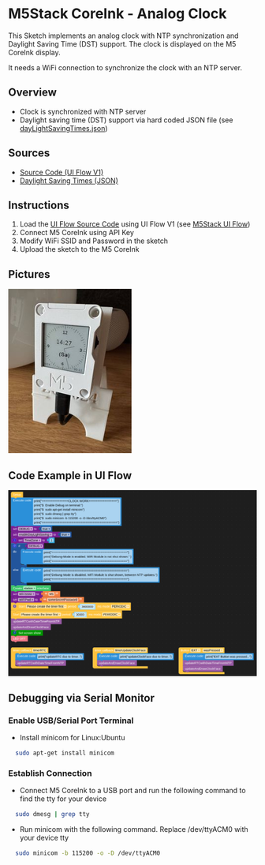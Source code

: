 # M5Stack CoreInk - Analog Clock 

This Sketch implements an analog clock with NTP synchronization and Daylight Saving Time (DST) support.
The clock is displayed on the M5 CoreInk display.

It needs a WiFi connection to synchronize the clock with an NTP server.

## Overview
- Clock is synchronized with NTP server
- Daylight saving time (DST) support via hard coded JSON file (see [dayLightSavingTimes.json](dayLightSavingTimes.json))

## Sources
- [Source Code (UI Flow V1)](Analog_Clock_Sketch.m5f)
- [Daylight Saving Times (JSON)](dayLightSavingTimes.json)

## Instructions
1. Load the [UI Flow Source Code](Analog_Clock_Sketch.m5f) using UI Flow V1 (see [M5Stack UI Flow](https://flow.m5stack.com/))
2. Connect M5 CoreInk using API Key 
1. Modify WiFi SSID and Password in the sketch
1. Upload the sketch to the M5 CoreInk


## Pictures
![Analog Clock_250px.jpg](img/Analog%20Clock_250px.jpg)


## Code Example in UI Flow
![Code Example.png](img/Code%20Example.png)


## Debugging via Serial Monitor

### Enable USB/Serial Port Terminal
- Install minicom for Linux:Ubuntu
``` bash
  sudo apt-get install minicom
```

### Establish Connection
- Connect M5 CoreInk to a USB port and run the following command to find the tty for your device
``` bash
  sudo dmesg | grep tty
```

- Run minicom with the following command. Replace /dev/ttyACM0 with your device tty
``` bash
  sudo minicom -b 115200 -o -D /dev/ttyACM0
```